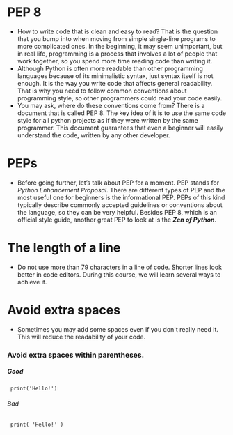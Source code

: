 # PEP 8
 - How to write code that is clean and easy to read? That is the question that you bump into when moving from simple single-line programs to more 
complicated ones. In the beginning, it may seem unimportant, but in real life, programming is a process that involves a lot of people that work together, so you 
spend more time reading code than writing it.
 - Although Python is often more readable than other programming languages because of its minimalistic syntax, just syntax itself is not enough. 
It is the way you write code that affects general readability. That is why you need to follow common conventions about
programming style, so other programmers could read your code easily.
 - You may ask, where do these conventions come from? There is a document that is called PEP 8. The key idea of it is to use the same code
style for all python projects as if they were written by the same programmer. This document guarantees that even a beginner will easily understand the code, written
by any other developer.
# PEPs
 - Before going further, let’s talk about PEP for a moment. PEP stands for *Python Enhancement Proposal*. There are different types of PEP and the most useful one for beginners is the informational PEP. PEPs of this kind typically describe commonly accepted guidelines or conventions about the language, so they can be very helpful. Besides PEP 8, which is an official style guide, another great PEP to look at is the ***Zen of Python***.
# The length of a line
  - Do not use more than 79 characters in a line of code. Shorter lines look better in code editors. During this course, we will learn several ways to achieve it.
# Avoid extra spaces
   - Sometimes you may add some spaces even if you don't really need it. This will reduce the readability of your code.
### Avoid extra spaces within parentheses.
   
   ##### Good
     print('Hello!')
   ###### Bad 
     print( 'Hello!' )
